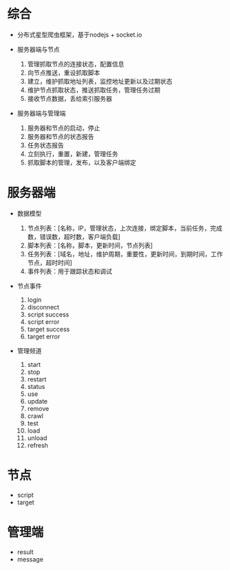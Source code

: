 # 综合

* 分布式星型爬虫框架，基于nodejs + socket.io

* 服务器端与节点

    1. 管理抓取节点的连接状态，配置信息
    2. 向节点推送，重设抓取脚本
    3. 建立，维护抓取地址列表，监控地址更新以及过期状态
    4. 维护节点抓取状态，推送抓取任务，管理任务过期
    5. 接收节点数据，丢给索引服务器

* 服务器端与管理端

    1. 服务器和节点的启动，停止
    2. 服务器和节点的状态报告
    3. 任务状态报告
    4. 立刻执行，重置，新建，管理任务
    5. 抓取脚本的管理，发布，以及客户端绑定

# 服务器端

* 数据模型

    1. 节点列表：[名称，IP，管理状态，上次连接，绑定脚本，当前任务，完成数，错误数，超时数，客户端负载]
    2. 脚本列表：[名称，脚本，更新时间，节点列表]
    3. 任务列表：[域名，地址，维护周期，重要性，更新时间，到期时间，工作节点，超时时间]
    4. 事件列表：用于跟踪状态和调试

* 节点事件

    1. login
    2. disconnect
    3. script success
    4. script error
    4. target success
    5. target error

* 管理频道

    1. start
    2. stop
    3. restart
    4. status
    5. use
    6. update
    7. remove
    8. crawl
    9. test
    10. load
    11. unload
    12. refresh

# 节点

* script
* target

# 管理端

* result
* message